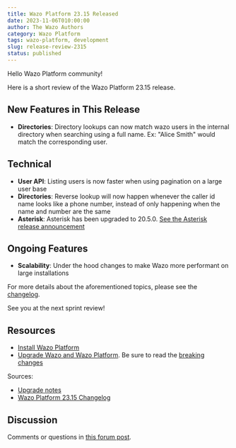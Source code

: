 ```yaml
---
title: Wazo Platform 23.15 Released
date: 2023-11-06T010:00:00
author: The Wazo Authors
category: Wazo Platform
tags: wazo-platform, development
slug: release-review-2315
status: published
---
```


Hello Wazo Platform community!

Here is a short review of the Wazo Platform 23.15 release.

## New Features in This Release
- **Directories**: Directory lookups can now match wazo users in the internal directory when searching using a full name. Ex: "Alice Smith" would match the corresponding user.

## Technical
- **User API**: Listing users is now faster when using pagination on a large user base
- **Directories**: Reverse lookup will now happen whenever the caller id name looks like a phone number, instead of only happening when the name and number are the same
- **Asterisk**: Asterisk has been upgraded to 20.5.0.  [See the Asterisk release announcement](https://www.asterisk.org/asterisk-news/asterisk-20-5-0-now-available/)

## Ongoing Features
- **Scalability**: Under the hood changes to make Wazo more performant on large installations

For more details about the aforementioned topics, please see the [changelog](https://wazo-dev.atlassian.net/issues/?jql=project%3DWAZO%20AND%20fixVersion%3D23.15).

See you at the next sprint review!

## Resources

- [Install Wazo Platform](/use-cases)
- [Upgrade Wazo and Wazo Platform](/uc-doc/upgrade/). Be sure to read the
  [breaking changes](/uc-doc/upgrade/upgrade_notes#23-15)

Sources:

- [Upgrade notes](/uc-doc/upgrade/upgrade_notes#23-15)
- [Wazo Platform 23.15 Changelog](https://wazo-dev.atlassian.net/issues/?jql=project%3DWAZO%20AND%20fixVersion%3D23.15)

## Discussion

Comments or questions in
[this forum post](https://wazo-platform.discourse.group/t/blog-wazo-platform-23-15-released).
